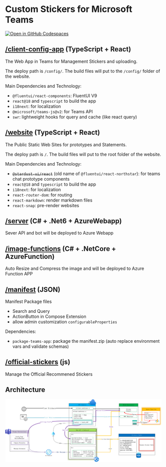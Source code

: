 # Custom Stickers for Microsoft Teams

[![Open in GitHub Codespaces](https://github.com/codespaces/badge.svg)](https://github.com/codespaces/new?hide_repo_select=true&ref=v2&repo=NewFuture/custom-stickers-teams-extension&devcontainer_path=.devcontainer%2Fdevcontainer.json)

## [/client-config-app](./client-config-app/) (TypeScript + React)

The Web App in Teams for Management Stickers and uploading.

The deploy path is `/config/`.
The build files will put to the `/config/` folder of the website.

Main Dependencies and Technology:

-   `@fluentui/react-components`: FluentUI V9
-   `react@18` and `typescript` to build the app
-   `i18next`: for localization
-   `@microsoft/teams-js@v2`: for Teams API
-   `swr`: lightweight hooks for query and cache (like react query)

## [/website](./website/) (TypeScript + React)

The Public Static Web Sites for prototypes and Statements.

The deploy path is `/`.
The build files will put to the root folder of the website.

Main Dependencies and Technology:

-   ~~`@stardust-ui/react`~~ (old name of `@fluentui/react-northstar`): for teams chat prototype components
-   `react@18` and `typescript` to build the app
-   `i18next`: for localization
-   `react-router-dom`: for routing
-   `react-markdown`: render markdown files
-   `react-snap`: pre-render websites

## [/server](./server) (C# + .Net6 + AzureWebapp)

Sever API and bot will be deployed to Azure Webapp

## [/image-functions](./image-functions) (C# + .NetCore + AzureFunction)

Auto Resize and Compress the image and will be deployed to Azure Function APP

## [/manifest](./manifest) (JSON)

Manifest Package files

-   Search and Query
-   ActionButton in Compose Extension
-   allow admin customization `configurableProperties`

Dependencies:

-   `package-teams-app`: package the manifest.zip (auto replace environment vars and validate schemas)

## [/official-stickers](./official-stickers) (js)

Manage the Official Recommened Stickers

## Architecture

![architecture](./doc/teams-custom-stickers-v2-architecture.png)
